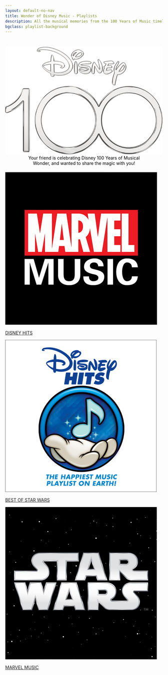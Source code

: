 ```yaml
---
layout: default-no-nav
title: Wonder of Disney Music - Playlists
description: All the musical memories from the 100 Years of Music timeline, curated just for you!
bgclass: playlist-background
---
```

<div style="margin-top:40px;" class="hide-tall"></div>
<section class="prizes">
    <img class="header-image" src="/assets/images/disney-100-logo.png">
    <p style="color:black; text-align:center; width: 75%;margin:auto;margin-bottom:20px;">Your friend is celebrating Disney 100 Years of Musical Wonder, and wanted to share the magic with you!</p>
    <div class="prizes-wrapper plist">
        <div class="playlists">
                <a href="http://disneymusic.co/disneyhitsplaylists" target="_blank">
                    <div class="playlist">
                        <div><img src="/assets/images/playlist1.jpg"></div>
                        <p>DISNEY HITS</p>
                    </div>
                </a>
            <a href="https://disneymusic.co/StarWarsBestOf" target="_blank">
                <div class="playlist">
                    <div><img src="/assets/images/playlist3.jpg"></div>
                    <p>BEST OF STAR WARS</p>
                </div>
            </a>
            <a href="https://hollywoodrecs.co/MarvelMusic" target="_blank">
                <div class="playlist">
                    <div><img src="/assets/images/playlist2.jpg"></div>
                    <p>MARVEL MUSIC</p>
                </div>
            </a>
        </div>
    </div>
</section>
<div style="height:100px;"></div>

